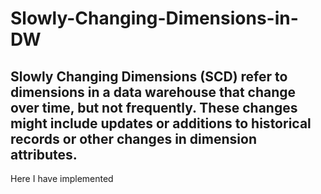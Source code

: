 # Slowly-Changing-Dimensions-in-DW

## Slowly Changing Dimensions (SCD) refer to dimensions in a data warehouse that change over time, but not frequently. These changes might include updates or additions to historical records or other changes in dimension attributes.

Here I have implemented 
